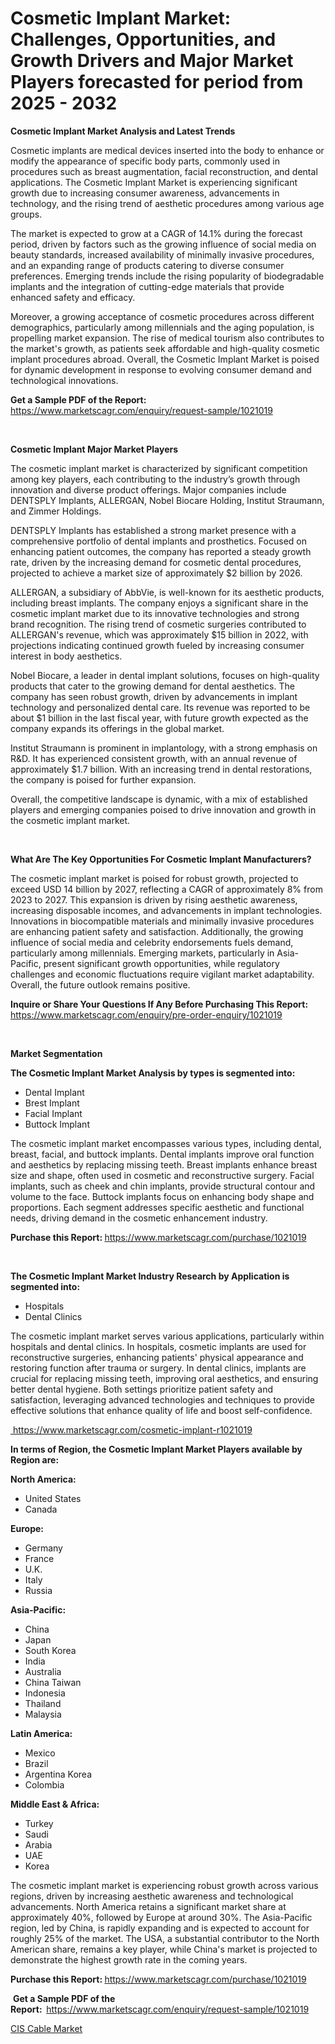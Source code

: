 <p><h1>Cosmetic Implant Market: Challenges, Opportunities, and Growth Drivers and Major Market Players forecasted for period from 2025 - 2032</h1></p><p><strong>Cosmetic Implant Market Analysis and Latest Trends</strong></p>
<p><p>Cosmetic implants are medical devices inserted into the body to enhance or modify the appearance of specific body parts, commonly used in procedures such as breast augmentation, facial reconstruction, and dental applications. The Cosmetic Implant Market is experiencing significant growth due to increasing consumer awareness, advancements in technology, and the rising trend of aesthetic procedures among various age groups.</p><p>The market is expected to grow at a CAGR of 14.1% during the forecast period, driven by factors such as the growing influence of social media on beauty standards, increased availability of minimally invasive procedures, and an expanding range of products catering to diverse consumer preferences. Emerging trends include the rising popularity of biodegradable implants and the integration of cutting-edge materials that provide enhanced safety and efficacy. </p><p>Moreover, a growing acceptance of cosmetic procedures across different demographics, particularly among millennials and the aging population, is propelling market expansion. The rise of medical tourism also contributes to the market's growth, as patients seek affordable and high-quality cosmetic implant procedures abroad. Overall, the Cosmetic Implant Market is poised for dynamic development in response to evolving consumer demand and technological innovations.</p></p>
<p><strong>Get a Sample PDF of the Report:&nbsp;</strong> <a href="https://www.marketscagr.com/enquiry/request-sample/1021019?utm_campaign=2526&utm_medium=2&utm_source=Github&utm_content=ia&utm_term=21032025&utm_id=cosmetic-implant">https://www.marketscagr.com/enquiry/request-sample/1021019</a></p>
<p>&nbsp;</p>
<p><strong>Cosmetic Implant Major Market Players</strong></p>
<p><p>The cosmetic implant market is characterized by significant competition among key players, each contributing to the industry’s growth through innovation and diverse product offerings. Major companies include DENTSPLY Implants, ALLERGAN, Nobel Biocare Holding, Institut Straumann, and Zimmer Holdings.</p><p>DENTSPLY Implants has established a strong market presence with a comprehensive portfolio of dental implants and prosthetics. Focused on enhancing patient outcomes, the company has reported a steady growth rate, driven by the increasing demand for cosmetic dental procedures, projected to achieve a market size of approximately $2 billion by 2026. </p><p>ALLERGAN, a subsidiary of AbbVie, is well-known for its aesthetic products, including breast implants. The company enjoys a significant share in the cosmetic implant market due to its innovative technologies and strong brand recognition. The rising trend of cosmetic surgeries contributed to ALLERGAN's revenue, which was approximately $15 billion in 2022, with projections indicating continued growth fueled by increasing consumer interest in body aesthetics. </p><p>Nobel Biocare, a leader in dental implant solutions, focuses on high-quality products that cater to the growing demand for dental aesthetics. The company has seen robust growth, driven by advancements in implant technology and personalized dental care. Its revenue was reported to be about $1 billion in the last fiscal year, with future growth expected as the company expands its offerings in the global market.</p><p>Institut Straumann is prominent in implantology, with a strong emphasis on R&D. It has experienced consistent growth, with an annual revenue of approximately $1.7 billion. With an increasing trend in dental restorations, the company is poised for further expansion.</p><p>Overall, the competitive landscape is dynamic, with a mix of established players and emerging companies poised to drive innovation and growth in the cosmetic implant market.</p></p>
<p>&nbsp;</p>
<p><strong>What Are The Key Opportunities For Cosmetic Implant Manufacturers?</strong></p>
<p><p>The cosmetic implant market is poised for robust growth, projected to exceed USD 14 billion by 2027, reflecting a CAGR of approximately 8% from 2023 to 2027. This expansion is driven by rising aesthetic awareness, increasing disposable incomes, and advancements in implant technologies. Innovations in biocompatible materials and minimally invasive procedures are enhancing patient safety and satisfaction. Additionally, the growing influence of social media and celebrity endorsements fuels demand, particularly among millennials. Emerging markets, particularly in Asia-Pacific, present significant growth opportunities, while regulatory challenges and economic fluctuations require vigilant market adaptability. Overall, the future outlook remains positive.</p></p>
<p><strong>Inquire or Share Your Questions If Any Before Purchasing This Report:</strong> <a href="https://www.marketscagr.com/enquiry/pre-order-enquiry/1021019?utm_campaign=2526&utm_medium=2&utm_source=Github&utm_content=ia&utm_term=21032025&utm_id=cosmetic-implant">https://www.marketscagr.com/enquiry/pre-order-enquiry/1021019</a></p>
<p>&nbsp;</p>
<p><strong>Market Segmentation</strong></p>
<p><strong>The Cosmetic Implant Market Analysis by types is segmented into:</strong></p>
<p><ul><li>Dental Implant</li><li>Brest Implant</li><li>Facial Implant</li><li>Buttock Implant</li></ul></p>
<p><p>The cosmetic implant market encompasses various types, including dental, breast, facial, and buttock implants. Dental implants improve oral function and aesthetics by replacing missing teeth. Breast implants enhance breast size and shape, often used in cosmetic and reconstructive surgery. Facial implants, such as cheek and chin implants, provide structural contour and volume to the face. Buttock implants focus on enhancing body shape and proportions. Each segment addresses specific aesthetic and functional needs, driving demand in the cosmetic enhancement industry.</p></p>
<p><strong>Purchase this Report:&nbsp;</strong><a href="https://www.marketscagr.com/purchase/1021019?utm_campaign=2526&utm_medium=2&utm_source=Github&utm_content=ia&utm_term=21032025&utm_id=cosmetic-implant">https://www.marketscagr.com/purchase/1021019</a></p>
<p>&nbsp;</p>
<p><strong>The Cosmetic Implant Market Industry Research by Application is segmented into:</strong></p>
<p><ul><li>Hospitals</li><li>Dental Clinics</li></ul></p>
<p><p>The cosmetic implant market serves various applications, particularly within hospitals and dental clinics. In hospitals, cosmetic implants are used for reconstructive surgeries, enhancing patients' physical appearance and restoring function after trauma or surgery. In dental clinics, implants are crucial for replacing missing teeth, improving oral aesthetics, and ensuring better dental hygiene. Both settings prioritize patient safety and satisfaction, leveraging advanced technologies and techniques to provide effective solutions that enhance quality of life and boost self-confidence.</p></p>
<p><a href="https://www.marketscagr.com/cosmetic-implant-r1021019?utm_campaign=2526&utm_medium=2&utm_source=Github&utm_content=ia&utm_term=21032025&utm_id=cosmetic-implant">&nbsp;https://www.marketscagr.com/cosmetic-implant-r1021019</a></p>
<p><strong>In terms of Region, the Cosmetic Implant Market Players available by Region are:</strong></p>
<p>
    <p> <strong> North America: </strong>
        <ul>
            <li>United States</li>
            <li>Canada</li>
        </ul>
        </p> 
    <p> <strong> Europe: </strong>
        <ul>
            <li>Germany</li>
            <li>France</li>
            <li>U.K.</li>
            <li>Italy</li>
            <li>Russia</li>
        </ul>
        </p> 
    <p> <strong> Asia-Pacific: </strong>
        <ul>
            <li>China</li>
            <li>Japan</li>
            <li>South Korea</li>
            <li>India</li>
            <li>Australia</li>
            <li>China Taiwan</li>
            <li>Indonesia</li>
            <li>Thailand</li>
            <li>Malaysia</li>
        </ul>
        </p> 
    <p> <strong> Latin America: </strong>
        <ul>
            <li>Mexico</li>
            <li>Brazil</li>
            <li>Argentina Korea</li>
            <li>Colombia</li>
        </ul>
        </p> 
    <p> <strong> Middle East & Africa: </strong>
        <ul>
            <li>Turkey</li>
            <li>Saudi</li>
            <li>Arabia</li>
            <li>UAE</li>
            <li>Korea</li>
        </ul>
    </p>
    </p>
<p><p>The cosmetic implant market is experiencing robust growth across various regions, driven by increasing aesthetic awareness and technological advancements. North America retains a significant market share at approximately 40%, followed by Europe at around 30%. The Asia-Pacific region, led by China, is rapidly expanding and is expected to account for roughly 25% of the market. The USA, a substantial contributor to the North American share, remains a key player, while China's market is projected to demonstrate the highest growth rate in the coming years.</p></p>
<p><strong>Purchase this Report: </strong><a href="https://www.marketscagr.com/purchase/1021019?utm_campaign=2526&utm_medium=2&utm_source=Github&utm_content=ia&utm_term=21032025&utm_id=cosmetic-implant">https://www.marketscagr.com/purchase/1021019</a></p>
<p>&nbsp;<strong>Get a Sample PDF of the Report:&nbsp;&nbsp;</strong><a href="https://www.marketscagr.com/enquiry/request-sample/1021019?utm_campaign=2526&utm_medium=2&utm_source=Github&utm_content=ia&utm_term=21032025&utm_id=cosmetic-implant">https://www.marketscagr.com/enquiry/request-sample/1021019</a></p>
<p><strong></strong></p>
<p><p><a href="https://github.com/lizamflotow/Market-Research-Report-List-1/blob/main/cis-cable-market.md?utm_campaign=2526&utm_medium=2&utm_source=Github&utm_content=ia&utm_term=21032025&utm_id=cosmetic-implant">CIS Cable Market</a></p></p>